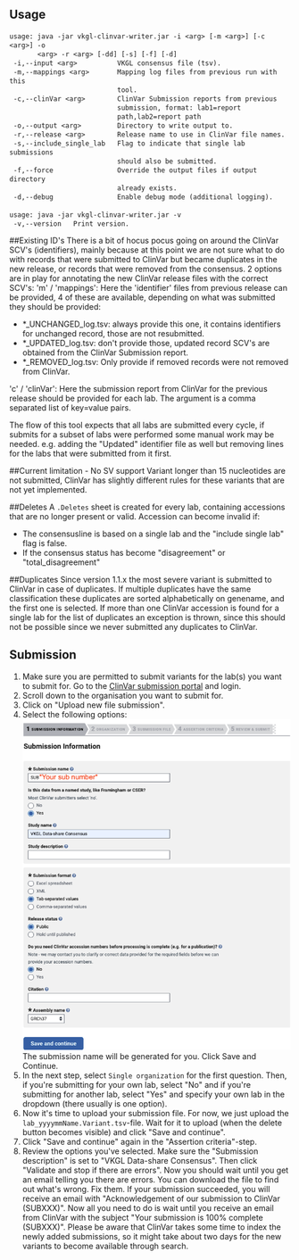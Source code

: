 ## Usage
```
usage: java -jar vkgl-clinvar-writer.jar -i <arg> [-m <arg>] [-c <arg>] -o
       <arg> -r <arg> [-dd] [-s] [-f] [-d]
 -i,--input <arg>          VKGL consensus file (tsv).
 -m,--mappings <arg>       Mapping log files from previous run with this
                           tool.
 -c,--clinVar <arg>        ClinVar Submission reports from previous
                           submission, format: lab1=report
                           path,lab2=report path
 -o,--output <arg>         Directory to write output to.
 -r,--release <arg>        Release name to use in ClinVar file names.
 -s,--include_single_lab   Flag to indicate that single lab submissions
                           should also be submitted.
 -f,--force                Override the output files if output directory
                           already exists.
 -d,--debug                Enable debug mode (additional logging).

usage: java -jar vkgl-clinvar-writer.jar -v
 -v,--version   Print version.
```

##Existing ID's
There is a bit of hocus pocus going on around the ClinVar SCV's (identifiers), mainly because at this point we are not sure what to do with records that were submitted to ClinVar but became duplicates in the new release, or records that were removed from the consensus.
2 options are in play for annotating the new ClinVar release files with the correct SCV's:
'm' / 'mappings': Here the 'identifier' files from previous release can be provided, 4 of these are available, depending on what was submitted they should be provided:
- *_UNCHANGED_log.tsv: always provide this one, it contains identifiers for unchanged record, those are not resubmitted.
- *_UPDATED_log.tsv: don't provide those, updated record SCV's are obtained from the ClinVar Submission report.
- *_REMOVED_log.tsv: Only provide if removed records were not removed from ClinVar.

'c' / 'clinVar': Here the submission report from ClinVar for the previous release should be provided for each lab. The argument is a comma separated list of key=value pairs.

The flow of this tool expects that all labs are submitted every cycle, if submits for a subset of labs were performed some manual work may be needed.
e.g. adding the "Updated" identifier file as well but removing lines for the labs that were submitted from it first.

##Current limitation - No SV support
Variant longer than 15 nucleotides are not submitted, ClinVar has slightly different rules for these variants that are not yet implemented.

##Deletes
A ```.Deletes``` sheet is created for every lab, containing accessions that are no longer present or valid.
Accession can become invalid if:
- The consensusline is based on a single lab and the "include single lab" flag is false.
- If the consensus status has become "disagreement" or "total_disagreement"

##Duplicates
Since version 1.1.x the most severe variant is submitted to ClinVar in case of duplicates.
If multiple duplicates have the same classification these duplicates are sorted alphabetically on genename, and the first one is selected.
If more than one ClinVar accession is found for a single lab for the list of duplicates an exception is thrown, since this should not be possible since we never submitted any duplicates to ClinVar.

## Submission

1. Make sure you are permitted to submit variants for the lab(s) you want to submit for. Go to
   the [ClinVar submission portal](https://submit.ncbi.nlm.nih.gov/clinvar/) and login.
2. Scroll down to the organisation you want to submit for.
3. Click on "Upload new file submission".
4. Select the following options:
   ![submission information](img/submission_information.png)
   The submission name will be generated for you. Click Save and Continue.
5. In the next step, select `Single organization` for the first question. Then, if you're submitting
   for your own lab, select "No" and if you're submitting for another lab, select "Yes" and specify
   your own lab in the dropdown (there usually is one option).
6. Now it's time to upload your submission file. For now, we just upload the 
   `lab_yyyymmName.Variant.tsv`-file. Wait for it to upload (when the delete button becomes visible)
   and click "Save and continue".
7. Click "Save and continue" again in the "Assertion criteria"-step.
8. Review the options you've selected. Make sure the "Submission description" is set to 
   "VKGL Data-share Consensus". Then click "Validate and stop if there are errors". Now you should
   wait until you get an email telling you there are errors. You can download the file to find out
   what's wrong. Fix them. If your submission succeeded, you will receive an email with 
   "Acknowledgement of our submission to ClinVar (SUBXXX)". Now all you need to do is wait until you
   receive an email from ClinVar with the subject "Your submission is 100% complete (SUBXXX)". 
   Please be aware that ClinVar takes some time to index the newly added submissions, so it might
   take about two days for the new variants to become available through search.